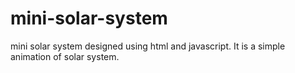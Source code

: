 # mini-solar-system
mini solar system designed using html and javascript. It is a simple animation of solar system.

